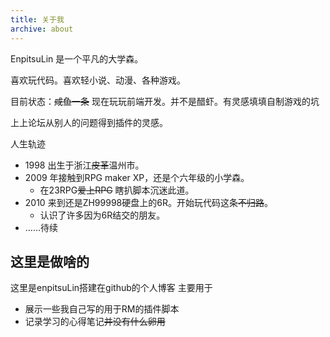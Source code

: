 ```yaml
---
title: 关于我
archive: about
---
```

EnpitsuLin 是一个平凡的大学森。

喜欢玩代码。喜欢轻小说、动漫、各种游戏。

目前状态：~~咸鱼一条~~ 现在玩玩前端开发。并不是醋虾。有灵感填填自制游戏的坑

上上论坛从别人的问题得到插件的灵感。

人生轨迹

* 1998 出生于浙江~~皮革~~温州市。
* 2009 年接触到RPG maker XP，还是个六年级的小学森。
    * 在23RPG~~爱上RPG~~ 瞎扒脚本沉迷此道。
* 2010 来到还是ZH99998硬盘上的6R。开始玩代码这条~~不归路~~。
    * 认识了许多因为6R结交的朋友。
* ……待续

这里是做啥的
---
这里是enpitsuLin搭建在github的个人博客
主要用于
* 展示一些我自己写的用于RM的插件脚本
* 记录学习的心得笔记~~并没有什么卵用~~